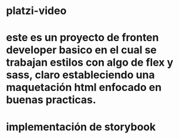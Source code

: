 # platzi-video
# este es un proyecto de fronten developer basico en el cual se trabajan estilos con algo de flex y sass, claro estableciendo una maquetación html enfocado en buenas practicas.
# implementación de storybook 

